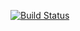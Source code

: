 [![Build Status](https://travis-ci.org/georgecodes/ladybird-jaxb.png?branch=master)](https://travis-ci.org/georgecodes/ladybird-jaxb)